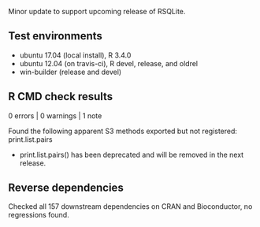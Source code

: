 Minor update to support upcoming release of RSQLite.

## Test environments
* ubuntu 17.04 (local install), R 3.4.0
* ubuntu 12.04 (on travis-ci), R devel, release, and oldrel
* win-builder (release and devel)


## R CMD check results

0 errors | 0 warnings | 1 note

Found the following apparent S3 methods exported but not registered:
  print.list.pairs

- print.list.pairs() has been deprecated and will be removed in the next release.


## Reverse dependencies

Checked all 157 downstream dependencies on CRAN and Bioconductor, no regressions found.
